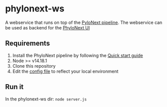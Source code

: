 # phylonext-ws

A webservice that runs on top of the [PyloNext pipeline](https://github.com/vmikk/PhyloNext).
The webservice can be used as backend for the [PhyloNext UI](https://github.com/vmikk/PhyloNext)

## Requirements
1. Install the PhyloNext pipeline by following the [Quick start guide](https://github.com/vmikk/PhyloNext#quick-start)
2. Node >= v14.18.1
3. Clone this repository
4. Edit the [config file](https://github.com/thomasstjerne/phylonext-ws/blob/master/config.js) to reflect your local environment

## Run it
In the phylonext-ws dir: 
`node server.js`
